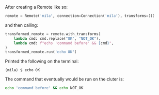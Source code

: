 After creating a Remote like so:

```python
remote = Remote('mila', connection=Connection('mila'), transforms=())
```

and then calling:

```python
transformed_remote = remote.with_transforms(
    lambda cmd: cmd.replace("OK", "NOT_OK"),
    lambda cmd: f"echo 'command before' && {cmd}",
)
transformed_remote.run('echo OK')
```

Printed the following on the terminal:

```console
(mila) $ echo OK

```

The command that eventually would be run on the cluter is:

```bash
echo 'command before' && echo NOT_OK
```
